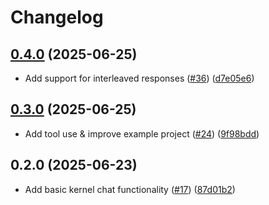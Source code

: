 # Changelog

## [0.4.0](https://github.com/unternet-co/kernel/compare/v0.3.0...v0.4.0) (2025-06-25)

* Add support for interleaved responses ([#36](https://github.com/unternet-co/kernel/issues/36)) ([d7e05e6](https://github.com/unternet-co/kernel/commit/d7e05e6bbe8383ca4adacacebbfc6bd7cd663e31))

## [0.3.0](https://github.com/unternet-co/kernel/compare/v0.2.0...v0.3.0) (2025-06-25)

* Add tool use & improve example project ([#24](https://github.com/unternet-co/kernel/issues/24)) ([9f98bdd](https://github.com/unternet-co/kernel/commit/9f98bddda17da0872cab74b428a90eb801c097ea))

## 0.2.0 (2025-06-23)

* Add basic kernel chat functionality ([#17](https://github.com/unternet-co/kernel/issues/17)) ([87d01b2](https://github.com/unternet-co/kernel/commit/87d01b2ccefa2a90c848a54db0dc71e8587645ca))
